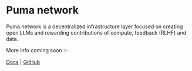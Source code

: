 # Puma network

Puma.network is a decentralized infrastructure layer focused on creating open LLMs and rewarding contributions of compute, feedback (RLHF) and data.

More info coming soon ✨

[Docs](https://docs.puma.network/) | [GitHub](https://github.com/puma-network)
